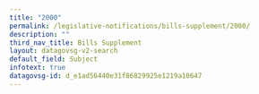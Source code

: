 ```yaml
---
title: "2000"
permalink: /legislative-notifications/bills-supplement/2000/
description: ""
third_nav_title: Bills Supplement
layout: datagovsg-v2-search
default_field: Subject
infotext: true
datagovsg-id: d_e1ad56440e31f86829925e1219a10647
---
```

